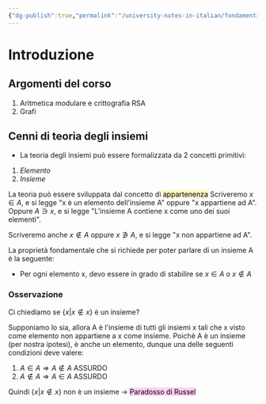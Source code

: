 ```yaml
---
{"dg-publish":true,"permalink":"/university-notes-in-italian/fondamenti-matematici-per-l-informatica/teoria/introduzione/"}
---
```


# Introduzione
## Argomenti del corso
1) Aritmetica modulare e crittografia RSA
2) Grafi

## Cenni di teoria degli insiemi
- La teoria degli insiemi può essere formalizzata da 2 concetti primitivi:
1) *Elemento*
2) *Insieme*

La teoria può essere sviluppata dal concetto di <mark style="background: #FFF3A3A6;">appartenenza</mark> 
Scriveremo $x \in A$, e si legge "x è un elemento dell'insieme A" oppure "x appartiene ad A".
Oppure $A \ni x$, e si legge "L'insieme A contiene x come uno dei suoi elementi".

Scriveremo anche $x \notin A$ oppure $x \not\ni A$, e si legge "x non appartiene ad A".

La proprietà fondamentale che si richiede per poter parlare di un insieme A è la seguente:
- Per ogni elemento x, devo essere in grado di stabilire se $x \in A$ o $x \notin A$

### Osservazione

Ci chiediamo se  $\{ x | x \notin x \}$ è un insieme?

Supponiamo lo sia, allora A è l'insieme di tutti gli insiemi x tali che x visto come elemento non appartiene a x come insieme.
Poichè A è un insieme (per nostra ipotesi), è anche un elemento, dunque una delle seguenti condizioni deve valere: 

1.  $A \in A \Rightarrow A \notin A$   ASSURDO
2.  $A \notin A \Rightarrow A \in A$   ASSURDO

Quindi $\{ x | x \notin x \}$ non è un insieme $\rightarrow$ <mark style="background: #FFB8EBA6;">Paradosso di Russel</mark> 

